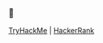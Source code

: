 ### 👋
[TryHackMe](https://tryhackme.com/p/kcm)   |   [HackerRank](https://www.hackerrank.com/kcoopermiller)   

<!--
[LeetCode](https://leetcode.com/kcm09/)
**kcoopermiller/kcoopermiller** is a ✨ _special_ ✨ repository because its `README.md` (this file) appears on your GitHub profile.

Here are some ideas to get you started:

- 🔭 I’m currently working on ...
- 🌱 I’m currently learning ...
- 👯 I’m looking to collaborate on ...
- 🤔 I’m looking for help with ...
- 💬 Ask me about ...
- 📫 How to reach me: ...
- 😄 Pronouns: ...
- ⚡ Fun fact: ...
-->
